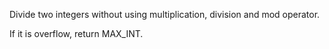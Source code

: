 Divide two integers without using multiplication, division and mod operator.

If it is overflow, return MAX_INT.
